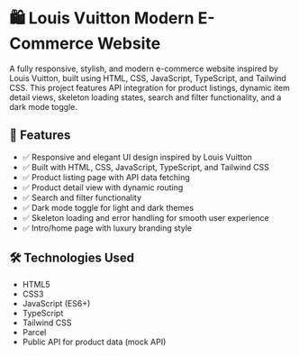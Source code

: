 # 🛍️ Louis Vuitton Modern E-Commerce Website

A fully responsive, stylish, and modern e-commerce website inspired by Louis Vuitton, built using HTML, CSS, JavaScript, TypeScript, and Tailwind CSS. This project features API integration for product listings, dynamic item detail views, skeleton loading states, search and filter functionality, and a dark mode toggle.

## 🚀 Features

- ✅ Responsive and elegant UI design inspired by Louis Vuitton
- ✅ Built with HTML, CSS, JavaScript, TypeScript, and Tailwind CSS
- ✅ Product listing page with API data fetching
- ✅ Product detail view with dynamic routing
- ✅ Search and filter functionality
- ✅ Dark mode toggle for light and dark themes
- ✅ Skeleton loading and error handling for smooth user experience
- ✅ Intro/home page with luxury branding style

## 🛠️ Technologies Used

- HTML5
- CSS3
- JavaScript (ES6+)
- TypeScript
- Tailwind CSS
- Parcel 
- Public API for product data (mock API)
